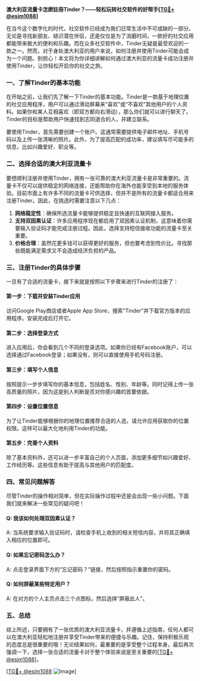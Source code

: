 **澳大利亚流量卡怎麽註冊Tinder？——轻松玩转社交软件的好帮手[[TG💪+ @esim1088](https://t.me/s/esim1088)]**

在当今这个数字化的时代，社交软件已经成为我们日常生活中不可或缺的一部分。无论是寻找新朋友、结识潜在伴侣，还是仅仅是为了消磨时间，一款好的社交应用都能带来极大的便利和乐趣。而在众多社交软件中，Tinder无疑是最受欢迎的一款之一。然而，对于身处澳大利亚的用户来说，如何注册并使用Tinder可能会成为一个问题。别担心！本文将为你详细讲解如何通过澳大利亚的流量卡成功注册并使用Tinder，让你轻松开启你的社交之旅。

### 一、了解Tinder的基本功能

在开始之前，让我们先了解一下Tinder的基本功能。Tinder是一款基于地理位置的社交应用程序，用户可以通过滑动屏幕来“喜欢”或“不喜欢”其他用户的个人资料。如果你和某人互相喜欢（即双方都向右滑动），那么你们就可以进行聊天了。Tinder的目标是帮助用户快速找到志同道合的人，并建立联系。

要使用Tinder，首先需要创建一个账户。这通常需要提供电子邮件地址、手机号码以及上传一张清晰的照片。此外，为了提高匹配的成功率，建议填写尽可能多的信息，比如兴趣爱好、职业等。

### 二、选择合适的澳大利亚流量卡

要想顺利注册并使用Tinder，拥有一张可靠的澳大利亚流量卡是非常重要的。流量卡不仅可以提供稳定的网络连接，还能帮助你在海外也能享受到本地的服务体验。目前市面上有许多不同的流量卡可供选择，但并不是所有的流量卡都适合用来注册Tinder。因此，在挑选时需要注意以下几点：

1. **网络稳定性**：确保所选流量卡能够提供稳定且快速的互联网接入服务。
2. **支持双因素认证**：许多应用程序现在都启用了双因素认证机制，这意味着你需要输入验证码才能完成注册过程。因此，选择支持短信接收功能的流量卡至关重要。
3. **价格合理**：虽然花更多钱可以获得更好的服务，但也要考虑到性价比。寻找那些既能满足需求又不会造成经济负担的产品。

### 三、注册Tinder的具体步骤

一旦有了合适的流量卡，接下来就是按照以下步骤来进行Tinder的注册了：

#### 第一步：下载并安装Tinder应用
访问Google Play商店或者Apple App Store，搜索"Tinder"并下载官方版本的应用程序。安装完成后打开它。

#### 第二步：选择登录方式
进入应用后，你会看到几个不同的登录选项。如果你已经有Facebook账户，可以选择通过Facebook登录；如果没有，则可以直接使用手机号码注册。

#### 第三步：填写个人信息
按照提示一步步填写你的基本信息，包括姓名、性别、年龄等。同时记得上传一张高质量的照片，因为这是别人判断是否对你感兴趣的首要依据。

#### 第四步：设置位置信息
为了让Tinder能够根据你的地理位置推荐合适的人选，请允许应用获取你的位置权限。这样可以最大化地利用Tinder的功能。

#### 第五步：完善个人资料
除了基本资料外，还可以进一步丰富自己的个人页面，添加更多细节如兴趣爱好、工作经历等。这些信息有助于提高与其他用户的匹配度。

### 四、常见问题解答

尽管Tinder的操作相对简单，但在实际操作过程中还是会出现一些小问题。下面我们就来解决一些常见的疑问吧！

#### Q: 我该如何处理双因素认证？
A: 当系统要求输入验证码时，请检查手机上收到的相关短信内容，并将其正确填入相应的位置即可。

#### Q: 如果忘记密码怎么办？
A: 点击登录界面下方的“忘记密码？”链接，然后按照指示重置你的密码。

#### Q: 如何屏蔽某些特定用户？
A: 在对方的个人主页点击三个点图标，然后选择“屏蔽此人”。

### 五、总结

综上所述，只要拥有了一张优质的澳大利亚流量卡，并遵循上述指南，任何人都可以在澳大利亚轻松地注册并享受Tinder带来的便捷与乐趣。记住，保持积极乐观的态度总是很重要的哦！无论结果如何，最重要的是享受整个过程本身。最后再次强调一下，选择一张合适的流量卡对于整个体验来说是至关重要的[[TG💪+ @esim1088](https://t.me/s/esim1088)]。

[[TG💪+ @esim1088](https://t.me/s/esim1088) ![Image](https://i.postimg.cc/4NQfJmqS/Snipaste-2025-05-13-00-14-12.png)]
